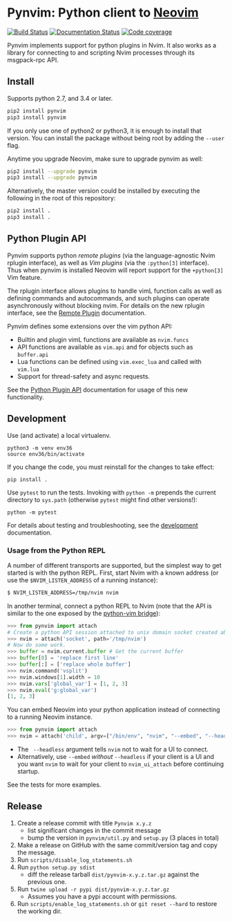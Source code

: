 Pynvim: Python client to [Neovim](https://github.com/neovim/neovim)
===================================================================

[![Build Status](https://travis-ci.org/neovim/pynvim.svg?branch=master)](https://travis-ci.org/neovim/pynvim)
[![Documentation Status](https://readthedocs.org/projects/pynvim/badge/?version=latest)](https://pynvim.readthedocs.io/en/latest/?badge=latest)
[![Code coverage](https://codecov.io/gh/neovim/pynvim/branch/master/graph/badge.svg)](https://codecov.io/gh/neovim/pynvim)

Pynvim implements support for python plugins in Nvim. It also works as a library for
connecting to and scripting Nvim processes through its msgpack-rpc API.

Install
-------

Supports python 2.7, and 3.4 or later.

```sh
pip2 install pynvim
pip3 install pynvim
```

If you only use one of python2 or python3, it is enough to install that
version. You can install the package without being root by adding the `--user`
flag.

Anytime you upgrade Neovim, make sure to upgrade pynvim as well:
```sh
pip2 install --upgrade pynvim
pip3 install --upgrade pynvim
```

Alternatively, the master version could be installed by executing the following
in the root of this repository:
```sh
pip2 install .
pip3 install .
```

Python Plugin API
-----------------

Pynvim supports python _remote plugins_ (via the language-agnostic Nvim rplugin
interface), as well as _Vim plugins_ (via the `:python[3]` interface). Thus when
pynvim is installed Neovim will report support for the `+python[3]` Vim feature.

The rplugin interface allows plugins to handle vimL function calls as well as
defining commands and autocommands, and such plugins can operate asynchronously
without blocking nvim.  For details on the new rplugin interface, 
see the [Remote Plugin](http://pynvim.readthedocs.io/en/latest/usage/remote-plugins.html) documentation.

Pynvim defines some extensions over the vim python API:

* Builtin and plugin vimL functions are available as `nvim.funcs`
* API functions are available as `vim.api` and for objects such as `buffer.api`
* Lua functions can be defined using `vim.exec_lua` and called with `vim.lua`
* Support for thread-safety and async requests.

See the [Python Plugin API](http://pynvim.readthedocs.io/en/latest/usage/python-plugin-api.html) documentation for usage of this new functionality.

Development
-----------

Use (and activate) a local virtualenv.

    python3 -m venv env36
    source env36/bin/activate

If you change the code, you must reinstall for the changes to take effect:

    pip install .

Use `pytest` to run the tests. Invoking with `python -m` prepends the current
directory to `sys.path` (otherwise `pytest` might find other versions!):

    python -m pytest

For details about testing and troubleshooting, see the
[development](http://pynvim.readthedocs.io/en/latest/development.html)
documentation.

### Usage from the Python REPL

A number of different transports are supported, but the simplest way to get
started is with the python REPL. First, start Nvim with a known address (or use
the `$NVIM_LISTEN_ADDRESS` of a running instance): 

```sh
$ NVIM_LISTEN_ADDRESS=/tmp/nvim nvim
```

In another terminal, connect a python REPL to Nvim (note that the API is similar
to the one exposed by the [python-vim
bridge](http://vimdoc.sourceforge.net/htmldoc/if_pyth.html#python-vim)):

```python
>>> from pynvim import attach
# Create a python API session attached to unix domain socket created above:
>>> nvim = attach('socket', path='/tmp/nvim')
# Now do some work. 
>>> buffer = nvim.current.buffer # Get the current buffer
>>> buffer[0] = 'replace first line'
>>> buffer[:] = ['replace whole buffer']
>>> nvim.command('vsplit')
>>> nvim.windows[1].width = 10
>>> nvim.vars['global_var'] = [1, 2, 3]
>>> nvim.eval('g:global_var')
[1, 2, 3]
```

You can embed Neovim into your python application instead of connecting to
a running Neovim instance.

```python
>>> from pynvim import attach
>>> nvim = attach('child', argv=["/bin/env", "nvim", "--embed", "--headless"])
```

- The ` --headless` argument tells `nvim` not to wait for a UI to connect.
- Alternatively, use `--embed` _without_ `--headless` if your client is a UI
  and you want `nvim` to wait for your client to `nvim_ui_attach` before
  continuing startup.

See the tests for more examples.

Release
-------

1. Create a release commit with title `Pynvim x.y.z`
   - list significant changes in the commit message
   - bump the version in `pynvim/util.py` and `setup.py` (3 places in total)
2. Make a release on GitHub with the same commit/version tag and copy the message.
3. Run `scripts/disable_log_statements.sh`
4. Run `python setup.py sdist`
    - diff the release tarball `dist/pynvim-x.y.z.tar.gz` against the previous one.
5. Run `twine upload -r pypi dist/pynvim-x.y.z.tar.gz`
    - Assumes you have a pypi account with permissions.
6. Run `scripts/enable_log_statements.sh` or `git reset --hard` to restore the working dir.
